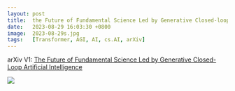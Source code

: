 ```yaml
---
layout: post
title:  the Future of Fundamental Science Led by Generative Closed-loop Artificial Intelligence
date:   2023-08-29 16:03:30 +0800
image:  2023-08-29s.jpg
tags:   [Transformer, AGI, AI, cs.AI, arXiv]
---
```


arXiv V1: [The Future of Fundamental Science Led by Generative Closed-Loop Artificial Intelligence](https://arxiv.org/pdf/2307.07522.pdf)

![]({{site.baseurl}}/img/2023-08-29-the-future-of-fundamental-science-led-by-generative-closed-loop-artificial-intelligence.jpg)